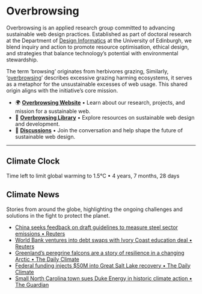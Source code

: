 # Overbrowsing

Overbrowsing is an applied research group committed to advancing sustainable web design practices. Established as part of doctoral research at the Department of [Design Informatics](https://www.designinformatics.org) at the University of Edinburgh, we blend inquiry and action to promote resource optimisation, ethical design, and strategies that balance technology’s potential with environmental stewardship.

The term ‘browsing’ originates from herbivores grazing, Similarly, ‘[overbrowsing](https://en.wikipedia.org/wiki/Browsing_(herbivory)#Overbrowsing)’ describes excessive grazing harming ecosystems, it serves as a metaphor for the unsustainable excesses of web usage. This shared origin aligns with the initiative’s core mission.

- 🌍 [**Overbrowsing Website**](https://overbrowsing.com) • Learn about our research, projects, and mission for a sustainable web.
- 📗 [**Overbrowsing Library**](https://overbrowsing.com/resources/library) • Explore resources on sustainable web design and development.
- 💬 [**Discussions**](https://github.com/orgs/overbrowsing/discussions) • Join the conversation and help shape the future of sustainable web design.

---

## Climate Clock
<!-- clock-time -->
Time left to limit global warming to 1.5°C • 4 years, 7 months, 28 days
<!-- /clock-time -->

## Climate News
Stories from around the globe, highlighting the ongoing challenges and solutions in the fight to protect the planet.
<!-- clock-news -->
- [China seeks feedback on draft guidelines to measure steel sector emissions • Reuters](https://www.reuters.com/world/china/china-solicits-public-feedback-guidelines-steel-sector-greenhouse-gas-emissions-2024-12-06/ )
- [World Bank ventures into debt swaps with Ivory Coast education deal • Reuters](https://www.reuters.com/world/africa/world-bank-ventures-into-debt-swaps-with-ivory-coast-education-deal-2024-12-05/ )
- [Greenland’s peregrine falcons are a story of resilience in a changing Arctic • The Daily Climate](https://www.dailyclimate.org/greenlands-peregrine-falcons-resilience-2670306087.html   )
- [Federal funding injects $50M into Great Salt Lake recovery • The Daily Climate](https://www.theguardian.com/environment/2024/dec/04/carrboro-north-carolina-duke-energy-lawsuit )
- [Small North Carolina town sues Duke Energy in historic climate action • The Guardian](https://www.theguardian.com/environment/2024/dec/04/carrboro-north-carolina-duke-energy-lawsuit )
<!-- /clock-news -->
